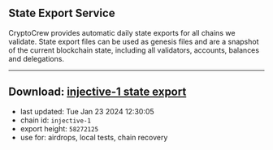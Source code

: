 ## State Export Service
CryptoCrew provides automatic daily state exports for all chains we validate. State export files can be used as genesis files and are a snapshot of the current blockchain state, including all validators, accounts, balances and delegations.

---
**Download: [injective-1 state export](https://dl.ccvalidators.com/SERVICE/injective/injective-1_export_58272125.json)**
---

- last updated: Tue Jan 23 2024 12:30:05
- chain id: `injective-1`
- export height: `58272125`
- use for: airdrops, local tests, chain recovery
